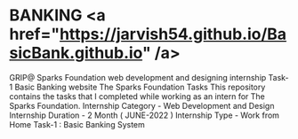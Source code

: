 # BANKING                                         <a href="https://jarvish54.github.io/BasicBank.github.io" /a>
GRIP@ Sparks Foundation web development and designing internship Task-1 Basic Banking website The Sparks Foundation Tasks This repository contains the tasks that I completed while working as an intern for The Sparks Foundation.  Internship Category - Web Development and Design Internship Duration - 2 Month ( JUNE-2022 ) Internship Type - Work from Home  Task-1 : Basic Banking System

